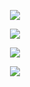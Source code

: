 <p align="center">
  <a href="https://www.instagram.com/_.muhammedh"><img src="https://img.shields.io/badge/instagram-3563DF?style=for-the-badge&logo=instagram&logoColor=FF038E"></a>
<p align="center">  
<a href="https://wa.me/919961050829?text=hi"><img src="https://img.shields.io/badge/whatsapp-FFFFFF?style=for-the-badge&logo=whatsapp&logoColor=32D651"></a>
<p align="center">  
<a href="https://github.com/muhammed-shakkeer"><img src="https://img.shields.io/badge/github-000000?style=for-the-badge&logo=github&logoColor=FFFFFF"></a>
<p align="center">  
<a href="https://t.me/@muh4mmd"><img src="https://img.shields.io/badge/telegram-FFFFFF?style=for-the-badge&logo=telegram&logoColor=32D651"></a>
